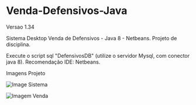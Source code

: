 # Venda-Defensivos-Java
Versao 1.34

Sistema Desktop Venda de Defensivos - Java 8 - Netbeans.
Projeto de disciplina.

Execute o script sql "DefensivosDB" (utilize o servidor Mysql, com conector java 8).
Recomendação IDE: Netbeans.



Imagens Projeto

![Image Sistema](https://user-images.githubusercontent.com/41805052/78399682-5d250080-75c3-11ea-9a0d-e8c1292077b4.png)

![Imagem Venda](https://user-images.githubusercontent.com/41805052/78399808-9e1d1500-75c3-11ea-8be8-e99803b002e8.png)
